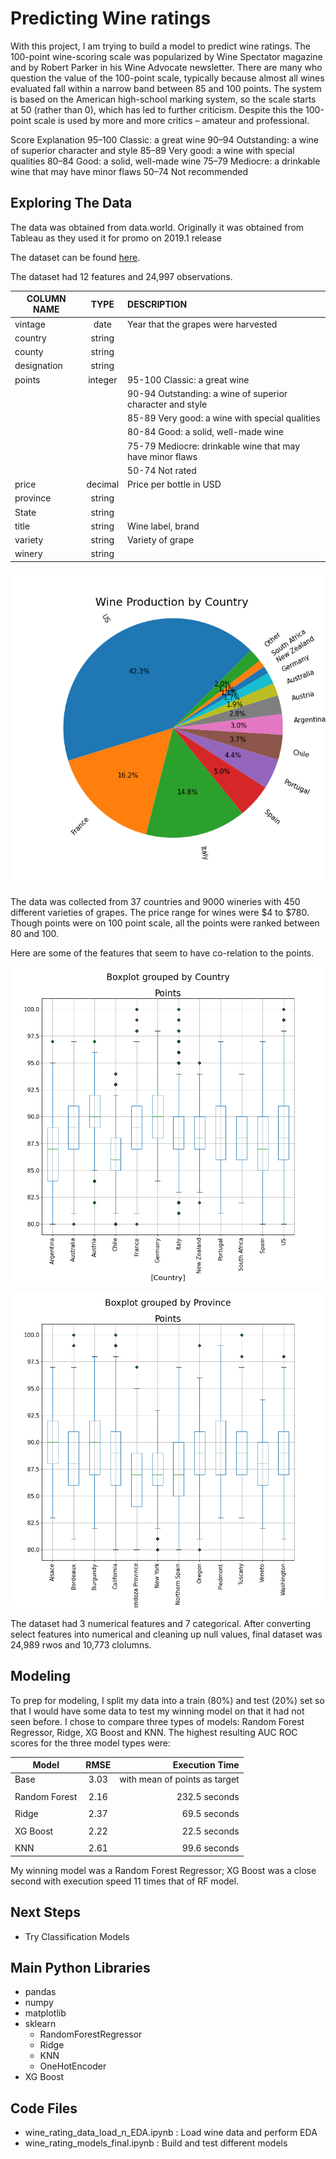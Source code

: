 # Predicting Wine ratings

With this project, I am trying to build a model to predict wine ratings. The 100-point wine-scoring scale was popularized by Wine Spectator magazine and by Robert Parker in his Wine Advocate newsletter. There are many who question the value of the 100-point scale, typically because almost all wines evaluated fall within a narrow band between 85 and 100 points. The system is based on the American high-school marking system, so the scale starts at 50 (rather than 0), which has led to further criticism. Despite this the 100-point scale is used by more and more critics – amateur and professional.

Score	Explanation
95–100	Classic: a great wine
90–94	Outstanding: a wine of superior character and style
85–89	Very good: a wine with special qualities
80–84	Good: a solid, well-made wine
75–79	Mediocre: a drinkable wine that may have minor flaws
50–74	Not recommended


## Exploring The Data

The data was obtained from data.world. Originally it was obtained from Tableau as they used it for promo on 2019.1 release

The dataset can be found [here](https://data.world/markpowell/global-wine-points).

The dataset had 12 features and 24,997 observations. 


| COLUMN NAME   | TYPE          | DESCRIPTION                                              |
| ------------- |:-------------:|:---------------------------------------------------------|
| vintage       | date          | Year that the grapes were harvested                      |
| country       | string        |                                                          |
| county        | string        |                                                          |
| designation   | string        |                                                          |
| points        | integer       | 95-100 Classic: a great wine                             |
|               |               | 90-94 Outstanding: a wine of superior character and style|
|               |               | 85-89 Very good: a wine with special qualities           |
|               |               | 80-84 Good: a solid, well-made wine                      |
|               |               | 75-79 Mediocre: drinkable wine that may have minor flaws |
|               |               | 50-74 Not rated                                          |
| price         | decimal       | Price per bottle in USD                                  |
| province      | string        |                                                          |
| State         | string        |                                                          |
| title         | string        | Wine label, brand                                        |
| variety       | string        | Variety of grape                                         |
| winery        | string        |                                                          |

![](images/wine_production_country.png)

The data was collected from 37 countries and 9000 wineries with 450 different varieties of grapes. The price range for wines were $4 to $780. Though points were on 100 point scale, all the points were ranked between 80 and 100.  

Here are some of the features that seem to have co-relation to the points. 

![](images/box_country_points.png)

![](images/box_province_points.png)

The dataset had 3 numerical features and 7 categorical. After converting select features into numerical and cleaning up null values, final dataset was 24,989 rwos and 10,773 clolumns.

## Modeling

To prep for modeling, I split my data into a train (80%) and test (20%) set so that I would have some data to test my winning model on that it had not seen before. I chose to compare three types of models: Random Forest Regressor, Ridge, XG Boost and KNN. 
The highest resulting AUC ROC scores for the three model types were:

| Model         | RMSE          | Execution Time                   |
| ------------- |:-------------:| --------------------------------:|
| Base          | 3.03          | with mean of points as target    |
|               |               |                                  |
| Random Forest | 2.16          | 232.5 seconds                    |
|               |               |                                  |
| Ridge         | 2.37          | 69.5 seconds                     |
|               |               |                                  |
| XG Boost      | 2.22          | 22.5 seconds                     |
|               |               |                                  |
| KNN           | 2.61          | 99.6 seconds                     |

My winning model was a Random Forest Regressor; XG Boost was a close second with execution speed 11 times that of RF model.  

## Next Steps

- Try Classification Models

## Main Python Libraries

- pandas
- numpy
- matplotlib
- sklearn
  - RandomForestRegressor
  - Ridge
  - KNN
  - OneHotEncoder
- XG Boost


## Code Files

- wine_rating_data_load_n_EDA.ipynb : Load wine data and perform EDA
- wine_rating_models_final.ipynb : Build and test different models
